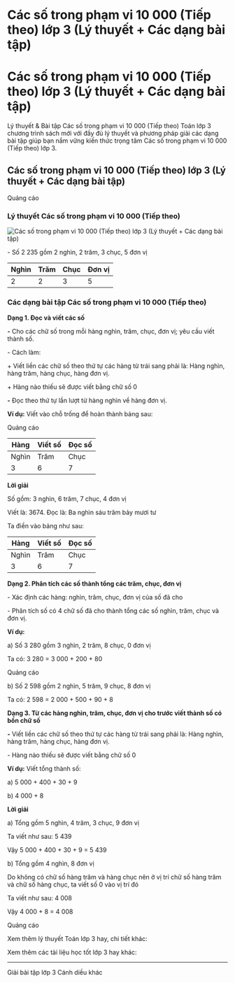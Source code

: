 # Các số trong phạm vi 10 000 (Tiếp theo) lớp 3 (Lý thuyết + Các dạng bài tập)

# Các số trong phạm vi 10 000 (Tiếp theo) lớp 3 (Lý thuyết + Các dạng bài tập)

Lý thuyết & Bài tập Các số trong phạm vi 10 000 (Tiếp theo) Toán lớp 3 chương trình sách mới với đầy đủ lý thuyết và phương pháp giải các dạng bài tập giúp bạn nắm vững kiến thức trọng tâm Các số trong phạm vi 10 000 (Tiếp theo) lớp 3.

## Các số trong phạm vi 10 000 (Tiếp theo) lớp 3 (Lý thuyết + Các dạng bài tập)

Quảng cáo

### Lý thuyết Các số trong phạm vi 10 000 (Tiếp theo)

![Các số trong phạm vi 10 000 \(Tiếp theo\) lớp 3 \(Lý thuyết + Các dạng bài tập\)](https://vietjack.com/toan-3-cd/images/ly-thuyet-cac-so-trong-pham-vi-10-000-tiep-theo.PNG)

\- Số 2 235 gồm 2 nghìn, 2 trăm, 3 chục, 5 đơn vị

Nghìn |  Trăm |  Chục |  Đơn vị  
---|---|---|---  
2 |  2 |  3 |  5  
  
### Các dạng bài tập Các số trong phạm vi 10 000 (Tiếp theo)

**Dạng 1. Đọc và viết các số**

**-** Cho các chữ số trong mỗi hàng nghìn, trăm, chục, đơn vị; yêu cầu viết thành số.

\- Cách làm:

\+ Viết liền các chữ số theo thứ tự các hàng từ trái sang phải là: Hàng nghìn, hàng trăm, hàng chục, hàng đơn vị.

\+ Hàng nào thiếu sẽ được viết bằng chữ số 0

**-** Đọc theo thứ tự lần lượt từ hàng nghìn về hàng đơn vị.

**Ví dụ:** Viết vào chỗ trống để hoàn thành bảng sau:

Quảng cáo

Hàng |  Viết số |  Đọc số  
---|---|---  
Nghìn |  Trăm |  Chục |  Đ.vị  
3 |  6 |  7 |  4 |  … |  …  
  
**Lời giải**

Số gồm: 3 nghìn, 6 trăm, 7 chục, 4 đơn vị

Viết là: 3674. Đọc là: Ba nghìn sáu trăm bảy mươi tư

Ta điền vào bảng như sau:

Hàng |  Viết số |  Đọc số  
---|---|---  
Nghìn |  Trăm |  Chục |  Đơn vị  
3 |  6 |  7 |  4 |  **3674** |  **Ba nghìn sáu trăm bảy mươi tư**  
  
**Dạng 2. Phân tích các số thành tổng các trăm, chục, đơn vị**

\- Xác định các hàng: nghìn, trăm, chục, đơn vị của số đã cho

\- Phân tích số có 4 chữ số đã cho thành tổng các số nghìn, trăm, chục và đơn vị.

**Ví dụ:**

a) Số 3 280 gồm 3 nghìn, 2 trăm, 8 chục, 0 đơn vị

Ta có: 3 280 = 3 000 + 200 + 80

Quảng cáo

b) Số 2 598 gồm 2 nghìn, 5 trăm, 9 chục, 8 đơn vị

Ta có: 2 598 = 2 000 + 500 + 90 + 8

**Dạng 3. Từ các hàng nghìn, trăm, chục, đơn vị cho trước viết thành số có bốn chữ số**

**-** Viết liền các chữ số theo thứ tự các hàng từ trái sang phải là: Hàng nghìn, hàng trăm, hàng chục, hàng đơn vị.

\- Hàng nào thiếu sẽ được viết bằng chữ số 0

**Ví dụ:** Viết tổng thành số:

a) 5 000 + 400 + 30 + 9

b) 4 000 + 8

**Lời giải**

a) Tổng gồm 5 nghìn, 4 trăm, 3 chục, 9 đơn vị

Ta viết như sau: 5 439

Vậy 5 000 + 400 + 30 + 9 = 5 439

b) Tổng gồm 4 nghìn, 8 đơn vị

Do không có chữ số hàng trăm và hàng chục nên ở vị trí chữ số hàng trăm và chữ số hàng chục, ta viết số 0 vào vị trí đó

Ta viết như sau: 4 008

Vậy 4 000 + 8 = 4 008

Quảng cáo

Xem thêm lý thuyết Toán lớp 3 hay, chi tiết khác:

Xem thêm các tài liệu học tốt lớp 3 hay khác:

* * *

Giải bài tập lớp 3 Cánh diều khác
